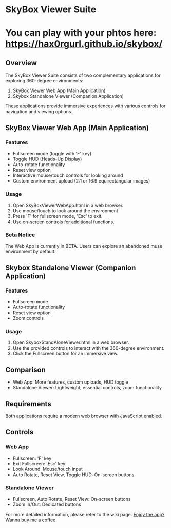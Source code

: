 # SkyBox Viewer Suite

# You can play with your phtos here: https://hax0rgurl.github.io/skybox/

## Overview
The SkyBox Viewer Suite consists of two complementary applications for exploring 360-degree environments:
1. SkyBox Viewer Web App (Main Application)
2. Skybox Standalone Viewer (Companion Application)

These applications provide immersive experiences with various controls for navigation and viewing options.

## SkyBox Viewer Web App (Main Application)

### Features
- Fullscreen mode (toggle with 'F' key)
- Toggle HUD (Heads-Up Display)
- Auto-rotate functionality
- Reset view option
- Interactive mouse/touch controls for looking around
- Custom environment upload (2:1 or 16:9 equirectangular images)

### Usage
1. Open SkyBoxViewerWebApp.html in a web browser.
2. Use mouse/touch to look around the environment.
3. Press 'F' for fullscreen mode, 'Esc' to exit.
4. Use on-screen controls for additional functions.

### Beta Notice
The Web App is currently in BETA. Users can explore an abandoned muse environment by default.

## Skybox Standalone Viewer (Companion Application)

### Features
- Fullscreen mode
- Auto-rotate functionality
- Reset view option
- Zoom controls

### Usage
1. Open SkyboxStandAloneViewer.html in a web browser.
2. Use the provided controls to interact with the 360-degree environment.
3. Click the Fullscreen button for an immersive view.

## Comparison
- Web App: More features, custom uploads, HUD toggle
- Standalone Viewer: Lightweight, essential controls, zoom functionality

## Requirements
Both applications require a modern web browser with JavaScript enabled.

## Controls
### Web App
- Fullscreen: 'F' key
- Exit Fullscreen: 'Esc' key
- Look Around: Mouse/touch input
- Auto Rotate, Reset View, Toggle HUD: On-screen buttons

### Standalone Viewer
- Fullscreen, Auto Rotate, Reset View: On-screen buttons
- Zoom In/Out: Dedicated buttons

For more detailed information, please refer to the wiki page.
[Enjoy the app? Wanna buy me a coffee](https://www.paypal.com/paypalme/musephotos)
